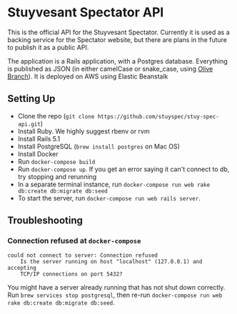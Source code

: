 # Stuyvesant Spectator API

This is the official API for the Stuyvesant Spectator. Currently it is used as a backing service
for the Spectator website, but there are plans in the future to publish it as a public API.

The application is a Rails application, with a Postgres database. Everything is published as JSON
(in either camelCase or snake_case, using [Olive Branch](https://github.com/vigetlabs/olive_branch)). It is deployed on AWS using Elastic Beanstalk

## Setting Up
* Clone the repo (`git clone https://github.com/stuyspec/stuy-spec-api.git`)
* Install Ruby. We highly suggest rbenv or rvm
* Install Rails 5.1
* Install PostgreSQL (`brew install postgres` on Mac OS)
* Install Docker
* Run `docker-compose build`
* Run `docker-compose up`. If you get an error saying it can't connect to db, try stopping
and rerunning
* In a separate terminal instance, run `docker-compose run web rake db:create db:migrate db:seed`
* To start the server, run `docker-compose run web rails server`.

## Troubleshooting
### Connection refused at `docker-compose`
```
could not connect to server: Connection refused
	Is the server running on host "localhost" (127.0.0.1) and accepting
	TCP/IP connections on port 5432?
```
You might have a server already running that has not shut down correctly. Run `brew services stop postgresql`, then re-run `docker-compose run web rake db:create db:migrate db:seed`.

